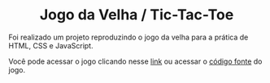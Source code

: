 <h1 align = "center">Jogo da Velha / Tic-Tac-Toe</h1>

Foi realizado um projeto reproduzindo o jogo da velha para a prática de HTML, CSS e JavaScript.

Você pode acessar o jogo clicando nesse <a href = "https://jogo-da-velha-tic-tac-toe.vercel.app/">link</a> ou acessar o <a href = "https://github.com/EricArimura/Jogo-da-Velha-Tic-Tac-Toe">código fonte</a> do jogo.
